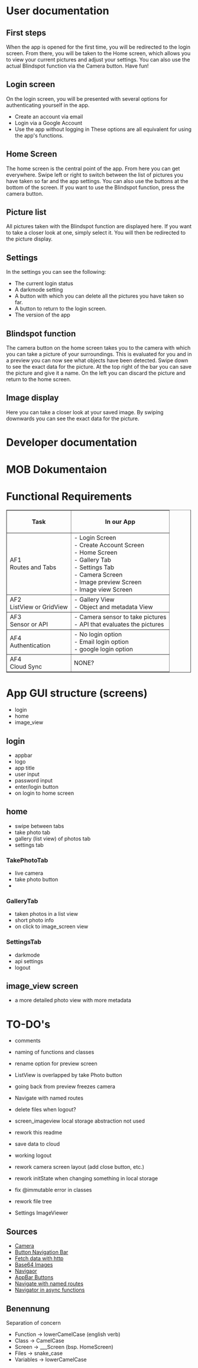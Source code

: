 # User documentation
## First steps
When the app is opened for the first time, you will be redirected to the login screen. From there, you will be taken to the Home screen, which allows you to view your current pictures and adjust your settings. You can also use the actual Blindspot function via the Camera button.
Have fun!

## Login screen
 On the login screen, you will be presented with several options for authenticating yourself in the app.
- Create an account via email
- Login via a Google Account
- Use the app without logging in
These options are all equivalent for using the app's functions.

## Home Screen
The home screen is the central point of the app. From here you can get everywhere. Swipe left or right to switch between the list of pictures you have taken so far and the app settings. You can also use the buttons at the bottom of the screen. If you want to use the Blindspot function, press the camera button.

## Picture list
All pictures taken with the Blindspot function are displayed here. If you want to take a closer look at one, simply select it. You will then be redirected to the picture display.

## Settings
In the settings you can see the following:
- The current login status
- A darkmode setting
- A button with which you can delete all the pictures you have taken so far.
- A button to return to the login screen.
- The version of the app

## Blindspot function
The camera button on the home screen takes you to the camera with which you can take a picture of your surroundings. This is evaluated for you and in a preview you can now see what objects have been detected. Swipe down to see the exact data for the picture. At the top right of the bar you can save the picture and give it a name.
On the left you can discard the picture and return to the home screen.

## Image display
Here you can take a closer look at your saved image. By swiping downwards you can see the exact data for the picture.

# Developer documentation
## 

# MOB Dokumentaion
# Functional Requirements
<table border="1" cellpadding="1" cellspacing="1" style="width:500px;">
	<thead>
		<tr>
			<th scope="col"><p>Task</p>
			</th>
			<th scope="col">In our App</th>
		</tr>
	</thead>
	<tbody>
		<tr>
			<td>AF1<br />
			Routes and Tabs</td>
			<td>- Login Screen<br />
			- Create Account Screen<br />
			- Home Screen<br />
			- Gallery Tab<br />
			- Settings Tab<br />
			- Camera Screen<br />
			- Image preview Screen<br />
			- Image view Screen</td>
		</tr>
		<tr>
			<td>AF2<br />
			ListView or GridView</td>
			<td>- Gallery View<br />
			- Object and metadata View</td>
		</tr>
		<tr>
			<td>AF3<br />
			Sensor or API</td>
			<td>- Camera sensor to take pictures<br />
			- API that evaluates the pictures</td>
		</tr>
		<tr>
			<td>AF4<br />
			Authentication</td>
			<td>- No login option<br />
			- Email login option<br />
			- google login option</td>
		</tr>
        <tr>
			<td>AF4<br />
			Cloud Sync</td>
			<td>NONE?</td>
		</tr>
	</tbody>
</table> 


# App GUI structure (screens)
- login
- home
- image_view

## login
- appbar
- logo
- app title
- user input
- password input
- enter/login button
- on login to home screen 

## home
- swipe between tabs
- take photo tab
- gallery (list view) of photos tab
- settings tab

### TakePhotoTab
- live camera
- take photo button
- 
### GalleryTab
- taken photos in a list view
- short photo info
- on click to image_screen view

### SettingsTab
- darkmode
- api settings
- logout

## image_view screen 
- a more detailed photo view with more metadata

# TO-DO's
- comments
- naming of functions and classes
- rename option for preview screen
- ListView is overlapped by take Photo button
- going back from preview freezes camera
- Navigate with named routes
- delete files when logout?
- screen_imageview local storage abstraction not used
- rework this readme
- save data to cloud
- working logout
- rework camera screen layout (add close button, etc.)
- rework initState when changing something in local storage
- fix @immutable error in classes
- rework file tree

- Settings ImageViewer

## Sources
- [Camera](https://medium.com/@fernnandoptr/how-to-use-camera-in-flutter-flutter-camera-package-44defe81d2da)
- [Button Navigation Bar](https://www.fluttercampus.com/guide/77/how-to-set-notched-floating-action-button-in-bottom-navigation-bar/)
- [Fetch data with http](https://docs.flutter.dev/cookbook/networking/fetch-data)
- [Base64 Images](https://www.bezkoder.com/dart-base64-image/)
- [Navigaor](https://stackoverflow.com/questions/59212860/how-can-i-pop-to-specific-screen-in-flutter)
- [AppBar Buttons](https://www.didierboelens.com/2018/04/hint-1-hide-back-arrow-and-use-close-button/)
- [Navigate with named routes](https://docs.flutter.dev/cookbook/navigation/named-routes)
- [Navigator in async functions](https://stackoverflow.com/questions/69466478/waiting-asynchronously-for-navigator-push-linter-warning-appears-use-build)

## Benennung

Separation of concern

- Function -> lowerCamelCase (english verb)
- Class -> CamelCase
- Screen -> ___Screen (bsp. HomeScreen)
- Files -> snake_case 
- Variables -> lowerCamelCase
